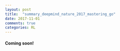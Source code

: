 ```yaml
---
layout: post
title:  "summary_deepmind_nature_2017_mastering_go"
date: 2017-11-01
comments: true
categories: RL
---
```

#### Coming soon!

